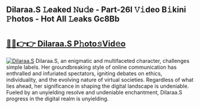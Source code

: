 ## Dilaraa.S 𝙻eaked 𝙽u𝚍e - Part-26I 𝚅𝚒deo B𝚒kini 𝙿hotos - Hot All 𝙻eaks Gc8Bb

# <h2><a href="http://ld3kjpb.urlbe.top/?page=Dilaraa.S">🔗🔗👉👉 Dilaraa.S P𝚑oto𝚜Vid𝚎o</a></h2>

[![Dilaraa.S](https://i.imgur.com/eBuTRDB.gif)](http://ld3kjpb.urlbe.top/?page=Dilaraa.S)
Dilaraa.S, an enigmatic and multifaceted character, challenges simple labels. Her groundbreaking style of online communication has enthralled and infuriated spectators, igniting debates on ethics, individuality, and the evolving nature of virtual societies. Regardless of what lies ahead, her significance in shaping the digital landscape is undeniable. Fueled by an unyielding resolve and undeniable enchantment, Dilaraa.S progress in the digital realm is unyielding.
